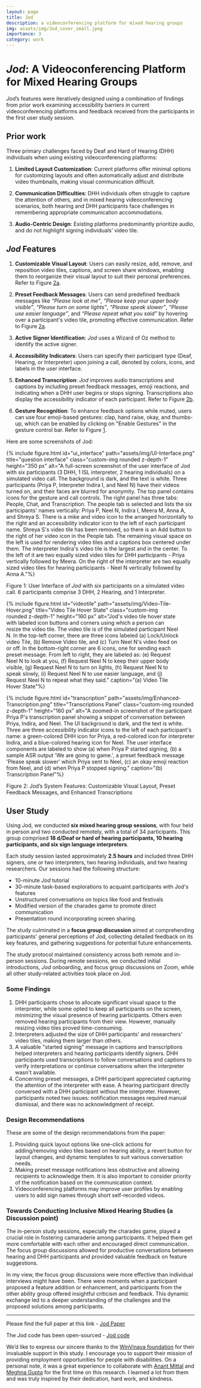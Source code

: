 ```yaml
---
layout: page
title: Jod
description: a videoconferencing platform for mixed hearing groups
img: assets/img/Jod_cover_small.jpeg
importance: 3
category: work
---
```


# <i>Jod</i>: A Videoconferencing Platform for Mixed Hearing Groups
<i>Jod</i>’s features were iteratively designed using a combination of findings from prior work examining accessibility barriers in current videoconferencing platforms and feedback received from the participants in the first user study session. 

## Prior work
Three primary challenges faced by Deaf and Hard of Hearing (DHH) individuals when using existing videoconferencing platforms:

1. **Limited Layout Customization**: Current platforms offer minimal options for customizing layouts and often automatically adjust and distribute video thumbnails, making visual communication difficult.

2. **Communication Difficulties**: DHH individuals often struggle to capture the attention of others, and in mixed hearing videoconferencing scenarios, both hearing and DHH participants face challenges in remembering appropriate communication accommodations.

3. **Audio-Centric Design**: Existing platforms predominantly prioritize audio, and do not highlight signing individuals’ video tile.

## <i>Jod</i> Features
1. **Customizable Visual Layout**: Users can easily resize, add, remove, and reposition video tiles, captions, and screen share windows, enabling them to reorganize their visual layout to suit their personal preferences. Refer to Figure <a href="#videotile">2a</a>.

2. **Preset Feedback Messages**: Users can send predefined feedback messages like <i>“Please look at me”</i>, <i>“Please keep your upper body visible”</i>, <i>“Please turn on some lights”</i>, <i>“Please speak slower”</i>, <i>“Please use easier language”</i>, and <i>“Please repeat what you said”</i> by hovering over a participant's video tile, promoting effective communication. Refer to Figure <a href="#videotile">2a</a>.

3. **Active Signer Identification**: <i>Jod</i> uses a Wizard of Oz method to identify the active signer.

4. **Accessibility Indicators**: Users can specify their participant type (Deaf, Hearing, or Interpreter) upon joining a call, denoted by colors, icons, and labels in the user interface.

5. **Enhanced Transcription**: <i>Jod</i> improves audio transcriptions and captions by including preset feedback messages, emoji reactions, and indicating when a DHH user begins or stops signing. Transcriptions also display the accessibility indicator of each participant. Refer to Figure <a href="#transcription">2b</a>.

6. **Gesture Recognition**: To enhance feedback options while muted, users can use four emoji-based gestures: clap, hand raise, okay, and thumbs-up, which can be enabled by clicking on "Enable Gestures" in the gesture control bar. Refer to Figure <a href="#ui_interface">1</a>.

Here are some screenshots of Jod: 

<div class="row">

<div class="col-sm mt-3 mt-md-0 d-flex justify-content-center">

{% include figure.html id="ui_interface" path="assets/img/UI-Interface.png" title="question interface" class="custom-img rounded z-depth-1" height="350 px" alt="A full-screen screenshot of the user interface of Jod with six participants (3 DHH, 1 ISL interpreter, 2 hearing individuals) on a simulated video call. The background is dark, and the text is white. Three participants (Priya P, Interpreter Indira I, and Neel N) have their videos turned on, and their faces are blurred for anonymity. The top panel contains icons for the gesture and call controls. The right panel has three tabs: People, Chat, and Transcription. The people tab is selected and lists the six participants' names vertically: Priya P, Neel N, Indira I, Meera M, Anna A, and Shreya S. There is a mike and video icon to the arranged horizontally to the right and an accessibility indicator icon to the left of each participant name. Shreya S's video tile has been removed, so there is an Add button to the right of her video icon in the People tab. The remaining visual space on the left is used for rendering video tiles and a captions box centered under them. The interpreter Indira's video tile is the largest and in the center. To the left of it are two equally sized video tiles for DHH participants -  Priya vertically followed by Meera. On the right of the interpreter are two equally sized video tiles for hearing participants -  Neel N vertically followed by Anna A."%}
</div>
</div>
<div class="caption">
Figure 1: User Interface of <i>Jod</i> with six participants on a simulated video call. 6 participants comprise 3 DHH, 2 Hearing, and 1 Interpreter.
</div>

<div class="row d-flex justify-content-center">

<div class="col-sm-5 mt-3 mt-md-0 " style="margin-right: 40px;">

{% include figure.html id="videotile" path="assets/img/Video-Tile-Hover.png" title="Video Tile Hover State" class="custom-img rounded z-depth-1" height="160 px" alt="Jod's video tile hover state with labeled icon buttons and corners using which a person can resize the video tile. The video tile is of the simulated participant Neel N. In the top-left corner, there are three icons labeled (a) Lock/Unlock video Tile, (b) Remove Video tile, and (c) Turn Neel N's video feed on or off. In the bottom-right corner are 6 icons, one for sending each preset message. From left to right, they are labeled as: (e) Request Neel N to look at you, (f) Request Neel N to keep their upper body visible, (g) Request Neel N to turn on lights, (h) Request Neel N to speak slowly, (i) Request Neel N to use easier language, and (j) Request Neel N to repeat what they said." caption="(a) Video Tile Hover State"%}

</div>

<div class="col-sm-3 mt-3 mt-md-0">

{% include figure.html id="transcription" path="assets/img/Enhanced-Transcription.png" title="Transcriptions Panel" class="custom-img rounded z-depth-1" height="160 px" alt="A zoomed-in screenshot of the participant Priya P's transcription panel showing a snippet of conversation between Priya, Indira, and Neel. The UI background is dark, and the text is white. Three are three accessibility indicator icons to the left of each participant's name: a green-colored DHH icon for Priya, a red-colored icon for interpreter Indira, and a blue-colored hearing icon for Neel. The user interface components are labeled to show (a) when Priya P started signing, (b) a sample ASR output 'We are going to game.', a preset feedback message 'Please speak slower' which Priya sent to Neel, (c) an okay emoji reaction from Neel, and (d) when Priya P stopped signing." caption="(b) Transcription Panel"%}

</div>

</div>

<div class="caption">
Figure 2: Jod’s System Features: Customizable Visual Layout, Preset Feedback Messages, and Enhanced Transcriptions
</div>

## User Study 
Using Jod, we conducted **six mixed hearing group sessions**, with four held in person and two conducted remotely, with a total of 34 participants. This group comprised **18 d/Deaf or hard of hearing participants, 10 hearing participants, and six sign language interpreters**.

Each study session lasted approximately **2.5 hours** and included three DHH signers, one or two interpreters, two hearing individuals, and two hearing researchers. Our sessions had the following structure:
<ul>
<li>10-minute <i>Jod</i> tutorial</li>
<li>30-minute task-based explorations to acquaint participants with Jod's features</li>
<li>Unstructured conversations on topics like food and festivals</li>
<li>Modified version of the charades game to promote direct communication</li>
<li>Presentation round incorporating screen sharing.</li>
</ul>

The study culminated in a **focus group discussion** aimed at comprehending participants' general perceptions of Jod, collecting detailed feedback on its key features, and gathering suggestions for potential future enhancements.

The study protocol maintained consistency across both remote and in-person sessions. During remote sessions, we conducted initial introductions, <i>Jod</i> onboarding, and focus group discussions on Zoom, while all other study-related activities took place on Jod.

### Some Findings
<ol>
<li> DHH participants chose to allocate significant visual space to the interpreter, while some opted to keep all participants on the screen, minimizing the visual presence of hearing participants. Others even removed hearing participants from their view. However, manually resizing video tiles proved time-consuming. </li>

<li> Interpreters adjusted the size of DHH participants' and researchers' video tiles, making them larger than others. </li>

<li> A valuable "started signing" message in captions and transcriptions helped interpreters and hearing participants identify signers. DHH participants used transcriptions to follow conversations and captions to verify interpretations or continue conversations when the interpreter wasn't available. </li>

<li> Concerning preset messages, a DHH participant appreciated capturing the attention of the interpreter with ease. A hearing participant directly conversed with a DHH participant without the interpreter. However, participants noted two issues: notification messages required manual dismissal, and there was no acknowledgment of receipt. </li>
</ol>

### Design Recommendations
These are some of the design recommendations from the paper:
<ol>
  <li>Providing quick layout options like one-click actions for adding/removing video tiles based on hearing ability, a revert button for layout changes, and dynamic templates to suit various conversation needs.</li>
  <li>Making preset message notifications less obstructive and allowing recipients to acknowledge them. It is also important to consider priority of the notification based on the communication context.</li>
  <li>Videoconferencing platforms may improve user profiles by enabling users to add sign names through short self-recorded videos.</li>
</ol>

### Towards Conducting Inclusive Mixed Hearing Studies (a Discussion point)
The in-person study sessions, especially the charades game, played a crucial role in fostering camaraderie among participants. It helped them get more comfortable with each other and encouraged direct communication. The focus group discussions allowed for productive conversations between hearing and DHH participants and provided valuable feedback on feature suggestions. 

In my view, the focus group discussions were more effective than individual interviews might have been. There were moments when a participant proposed a feature addition or enhancement, and participants from the other ability group offered insightful criticism and feedback. This dynamic exchange led to a deeper understanding of the challenges and the proposed solutions among participants.

<hr/>

<p>Please find the full paper at this link - <a href="/assets/pdf/assets23_5.pdf">Jod Paper</a></p>
The Jod code has been open-sourced - <a href="https://github.com/microsoft/Accessible-Connect">Jod code</a>

We’d like to express our sincere thanks to the [WinVinaya foundation](https://winvinayafoundation.org/) for their invaluable support in this study. I encourage you to support their mission of providing employment opportunities for people with disabilities. On a personal note, it was a great experience to collaborate with [Anant Mittal](https://anantmittal.github.io/#/) and [Meghna Gupta](https://gupta-meghna64.github.io/) for the first time on this research. I learned a lot from them and was truly inspired by their dedication, hard work, and kindness.

